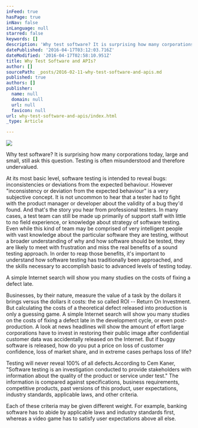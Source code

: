 ```yaml
---
inFeed: true
hasPage: true
inNav: false
inLanguage: null
starred: false
keywords: []
description: 'Why test software? It is surprising how many corporations today, large and small, still ask this question. Testing is often misunderstood and therefore undervalued.'
datePublished: '2016-04-17T03:12:03.716Z'
dateModified: '2016-04-17T02:58:10.951Z'
title: Why Test Software and APIs?
author: []
sourcePath: _posts/2016-02-11-why-test-software-and-apis.md
published: true
authors: []
publisher:
  name: null
  domain: null
  url: null
  favicon: null
url: why-test-software-and-apis/index.html
_type: Article

---
```

![](https://the-grid-user-content.s3-us-west-2.amazonaws.com/c9bee30d-17af-4cfc-9d94-496401ba5226.png)

Why test software? It is surprising how many corporations today, large and small, still ask this question. Testing is often misunderstood and therefore undervalued.

At its most basic level, software testing is intended to reveal bugs: inconsistencies or deviations from the expected behaviour. However "inconsistency or deviation from the expected behaviour" is a very subjective concept. It is not uncommon to hear that a tester had to fight with the product manager or developer about the validity of a bug they'd found. And that's the story you hear from professional testers. In many cases, a test team can still be made up primarily of support staff with little to no field experience, or knowledge about strategy of software testing. Even while this kind of team may be comprised of very intelligent people with vast knowledge about the particular software they are testing, without a broader understanding of why and how software should be tested, they are likely to meet with frustration and miss the real benefits of a sound testing approach. In order to reap those benefits, it's important to understand how software testing has traditionally been approached, and the skills necessary to accomplish basic to advanced levels of testing today.

A simple Internet search will show you many studies on the costs of fixing a defect late.

Businesses, by their nature, measure the value of a task by the dollars it brings versus the dollars it costs: the so called ROI -- Return On Investment. But calculating the costs of a theoretical defect released into production is only a guessing game. A simple Internet search will show you many studies on the costs of fixing a defect late in the development cycle, or even post-production. A look at news headlines will show the amount of effort large corporations have to invest in restoring their public image after confidential customer data was accidentally released on the Internet. But if buggy software is released, how do you put a price on loss of customer confidence, loss of market share, and in extreme cases perhaps loss of life?

Testing will never reveal 100% of all defects.According to Cem Kaner, "Software testing is an investigation conducted to provide stakeholders with information about the quality of the product or service under test." The information is compared against specifications, business requirements, competitive products, past versions of this product, user expectations, industry standards, applicable laws, and other criteria.

Each of these criteria may be given different weight. For example, banking software has to abide by applicable laws and industry standards first, whereas a video game has to satisfy user expectations above all else.